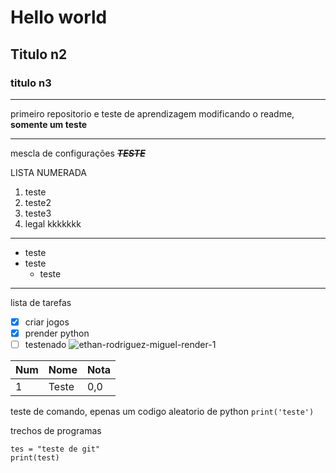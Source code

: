 # Hello world
## Titulo n2
### titulo n3
***
primeiro repositorio e teste de aprendizagem
modificando o readme, **somente um teste**
***
mescla de configurações __*~~TESTE~~*__

LISTA NUMERADA
1. teste
2. teste2
3. teste3
4. legal kkkkkkk
***
* teste
* teste
   * teste
***
lista de tarefas

- [x] criar jogos
- [x] prender python
- [ ] testenado
![ethan-rodriguez-miguel-render-1](https://github.com/user-attachments/assets/ef02d5da-c7b4-4036-a2a0-e1530ff3ec7d)

Num | Nome | Nota
---|---|---
1|Teste|0,0

teste de comando, epenas um codigo aleatorio de python `print('teste')`

trechos de programas 
```
tes = "teste de git"
print(test)


```
